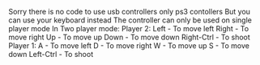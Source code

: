 Sorry there is no code to use usb controllers only ps3 contollers
But you can use your keyboard instead
The controller can only be used on single player mode
In Two player mode:
  Player 2:
    Left - To move left
    Right - To move right
    Up - To move up
    Down - To move down
    Right-Ctrl - To shoot
  Player 1:
    A - To move left
    D - To move right
    W - To move up
    S - To move down
    Left-Ctrl - To shoot
